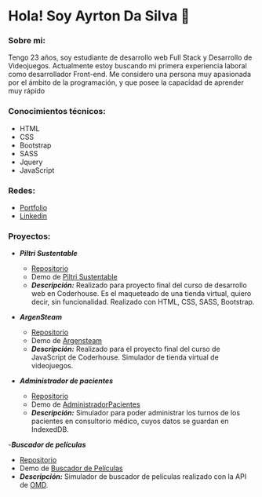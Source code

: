 # Hola! Soy Ayrton Da Silva 👋

### **Sobre mi**:
Tengo 23 años, soy estudiante de desarrollo web Full Stack y Desarrollo de Videojuegos. Actualmente estoy buscando mi primera experiencia laboral como desarrollador Front-end. Me considero una persona muy apasionada por el ámbito de la programación, y que posee la capacidad de aprender muy rápido

### **Conocimientos técnicos**:
- HTML
- CSS
- Bootstrap
- SASS
- Jquery
- JavaScript

### **Redes**:
- [Portfolio](https://ayrds.netlify.app/)
- [Linkedin](https://www.linkedin.com/in/ayrds/)

### Proyectos:
- ***Piltri Sustentable***
  - [Repositorio](https://github.com/AyrDS/piltri)
  - Demo de [Piltri Sustentable](https://piltrisustentable.netlify.app)
  - ***Descripción:*** Realizado para proyecto final del curso de desarrollo web en Coderhouse. Es el maqueteado de una tienda virtual, quiero decir, sin funcionalidad. Realizado con HTML, CSS, SASS, Bootstrap.

- ***ArgenSteam***
  - [Repositorio](https://github.com/AyrDS/argensteam)
  - Demo de [Argensteam](https://argensteam.netlify.app)
  - ***Descripción:*** Realizado para el proyecto final del curso de JavaScript de Coderhouse. Simulador de tienda virtual de videojuegos.

- ***Administrador de pacientes***
  - [Repositorio](https://github.com/AyrDS/AdministradorPacientes)
  - Demo de [AdministradorPacientes](https://administradorpaciente.netlify.app/)
  - ***Descripción:*** Simulador para poder administrar los turnos de los pacientes en consultorio médico, cuyos datos se guardan en IndexedDB.

-***Buscador de películas***
  - [Repositorio](https://github.com/AyrDS/buscadorPeliculas)
  - Demo de [Buscador de Películas](https://simbuscadorpeliculas.netlify.app)
  - ***Descripción:*** Simulador de buscador de películas realizado con la API de [OMD](https://www.omdbapi.com/).

<!--
**AyrDS/AyrDS** is a ✨ _special_ ✨ repository because its `README.md` (this file) appears on your GitHub profile.

Here are some ideas to get you started:

- 🔭 I’m currently working on ...
- 🌱 I’m currently learning ...
- 👯 I’m looking to collaborate on ...
- 🤔 I’m looking for help with ...
- 💬 Ask me about ...
- 📫 How to reach me: ...
- 😄 Pronouns: ...
- ⚡ Fun fact: ...
-->
